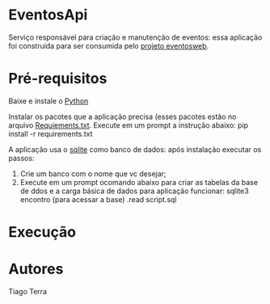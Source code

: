 # EventosApi

Serviço responsável para criação e manutenção de eventos: essa aplicação foi construída para ser consumida pelo [projeto eventosweb](https://github.com/TiagoTerra/eventosweb/tree/master).

# Pré-requisitos

Baixe e instale o [Python](https://www.python.org/downloads/)

Instalar os pacotes que a aplicação precisa (esses pacotes estão no arquivo [Requiements.txt](https://github.com/TiagoTerra/eventosapi/blob/master/Aplicacao/requirements.txt).
Execute em um prompt a instrução abaixo:
pip install -r requirements.txt

A aplicação usa o [sqlite](https://www.sqlite.org/download.html) como banco de dados: após instalação executar os passos:

1. Crie um banco com o nome que vc desejar;
2. Execute em um prompt ocomando abaixo para criar as tabelas da base de ddos e a carga básica de dados para  aplicação funcionar:
sqlite3 encontro (para acessar a base)
.read script.sql


# Execução

# Autores
Tiago Terra
